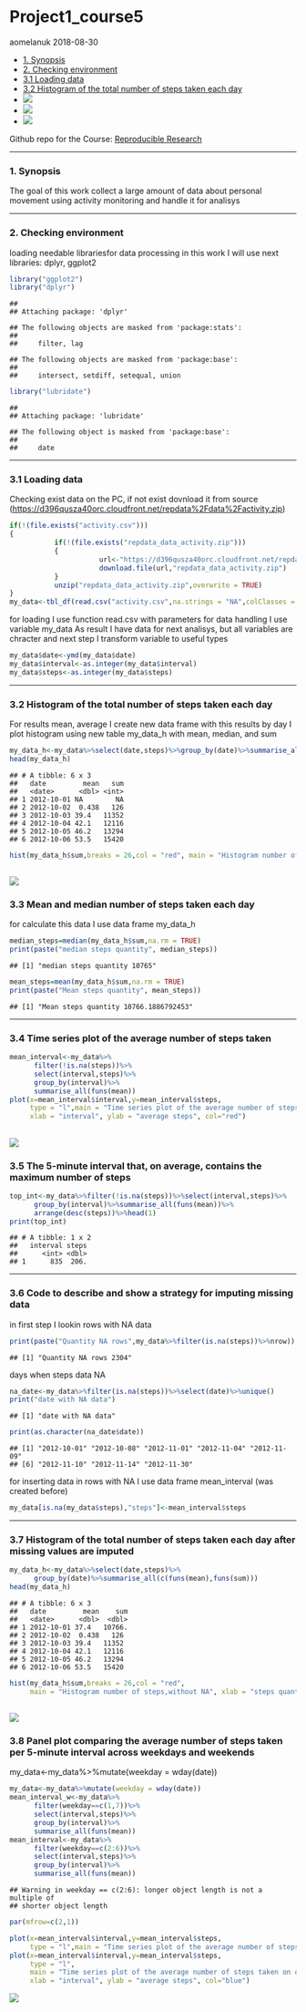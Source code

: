 Project1\_course5
================
aomelanuk
2018-08-30

-   [1. Synopsis](#synopsis)
-   [2. Checking environment](#checking-environment)
-   [3.1 Loading data](#loading-data)
-   [3.2 Histogram of the total number of steps taken each day](#histogram-of-the-total-number-of-steps-taken-each-day)
-   [![](PA1_template_files/figure-markdown_github/unnamed-chunk-3-1.png)](#section)
-   [![](PA1_template_files/figure-markdown_github/unnamed-chunk-5-1.png)](#section-1)
-   [![](PA1_template_files/figure-markdown_github/unnamed-chunk-10-1.png)](#section-2)

Github repo for the Course: [Reproducible Research](https://github.com/aomelanuk/course_5_project1)

------------------------------------------------------------------------

### 1. Synopsis

The goal of this work collect a large amount of data about personal movement using activity monitoring and handle it for analisys

------------------------------------------------------------------------

### 2. Checking environment

loading needable librariesfor data processing in this work I will use next libraries: dplyr, ggplot2

``` r
library("ggplot2")
library("dplyr")
```

    ## 
    ## Attaching package: 'dplyr'

    ## The following objects are masked from 'package:stats':
    ## 
    ##     filter, lag

    ## The following objects are masked from 'package:base':
    ## 
    ##     intersect, setdiff, setequal, union

``` r
library("lubridate")
```

    ## 
    ## Attaching package: 'lubridate'

    ## The following object is masked from 'package:base':
    ## 
    ##     date

------------------------------------------------------------------------

### 3.1 Loading data

Checking exist data on the PC, if not exist dovnload it from source (<https://d396qusza40orc.cloudfront.net/repdata%2Fdata%2Factivity.zip>)

``` r
if(!(file.exists("activity.csv")))
{
           if(!(file.exists("repdata_data_activity.zip")))  
           {
                      url<-"https://d396qusza40orc.cloudfront.net/repdata%2Fdata%2Factivity.zip"
                      download.file(url,"repdata_data_activity.zip")
           }
           unzip("repdata_data_activity.zip",overwrite = TRUE)
}
my_data<-tbl_df(read.csv("activity.csv",na.strings = "NA",colClasses = "character"))
```

for loading I use function read.csv with parameters for data handling I use variable my\_data As result I have data for next analisys, but all variables are chracter and next step I transform variable to useful types

``` r
my_data$date<-ymd(my_data$date)
my_data$interval<-as.integer(my_data$interval)
my_data$steps<-as.integer(my_data$steps)
```

------------------------------------------------------------------------

### 3.2 Histogram of the total number of steps taken each day

For results mean, average I create new data frame with this results by day I plot histogram using new table my\_data\_h with mean, median, and sum

``` r
my_data_h<-my_data%>%select(date,steps)%>%group_by(date)%>%summarise_all(c(funs(mean),funs(sum)))
head(my_data_h)
```

    ## # A tibble: 6 x 3
    ##   date         mean   sum
    ##   <date>      <dbl> <int>
    ## 1 2012-10-01 NA        NA
    ## 2 2012-10-02  0.438   126
    ## 3 2012-10-03 39.4   11352
    ## 4 2012-10-04 42.1   12116
    ## 5 2012-10-05 46.2   13294
    ## 6 2012-10-06 53.5   15420

``` r
hist(my_data_h$sum,breaks = 26,col = "red", main = "Histogram number of steps", xlab = "steps quantity")
```

![](PA1_template_files/figure-markdown_github/unnamed-chunk-3-1.png)
--------------------------------------------------------------------

### 3.3 Mean and median number of steps taken each day

for calculate this data I use data frame my\_data\_h

``` r
median_steps=median(my_data_h$sum,na.rm = TRUE)
print(paste("median steps quantity", median_steps))
```

    ## [1] "median steps quantity 10765"

``` r
mean_steps=mean(my_data_h$sum,na.rm = TRUE)
print(paste("Mean steps quantity", mean_steps))
```

    ## [1] "Mean steps quantity 10766.1886792453"

------------------------------------------------------------------------

### 3.4 Time series plot of the average number of steps taken

``` r
mean_interval<-my_data%>%
      filter(!is.na(steps))%>%
      select(interval,steps)%>%
      group_by(interval)%>%
      summarise_all(funs(mean)) 
plot(x=mean_interval$interval,y=mean_interval$steps,
     type = "l",main = "Time series plot of the average number of steps taken",
     xlab = "interval", ylab = "average steps", col="red")                          
```

![](PA1_template_files/figure-markdown_github/unnamed-chunk-5-1.png)
--------------------------------------------------------------------

### 3.5 The 5-minute interval that, on average, contains the maximum number of steps

``` r
top_int<-my_data%>%filter(!is.na(steps))%>%select(interval,steps)%>%
      group_by(interval)%>%summarise_all(funs(mean))%>%
      arrange(desc(steps))%>%head(1)
print(top_int)
```

    ## # A tibble: 1 x 2
    ##   interval steps
    ##      <int> <dbl>
    ## 1      835  206.

------------------------------------------------------------------------

### 3.6 Code to describe and show a strategy for imputing missing data

in first step I lookin rows with NA data

``` r
print(paste("Quantity NA rows",my_data%>%filter(is.na(steps))%>%nrow))
```

    ## [1] "Quantity NA rows 2304"

days when steps data NA

``` r
na_date<-my_data%>%filter(is.na(steps))%>%select(date)%>%unique()
print("date with NA data")
```

    ## [1] "date with NA data"

``` r
print(as.character(na_date$date))
```

    ## [1] "2012-10-01" "2012-10-08" "2012-11-01" "2012-11-04" "2012-11-09"
    ## [6] "2012-11-10" "2012-11-14" "2012-11-30"

for inserting data in rows with NA I use data frame mean\_interval (was created before)

``` r
my_data[is.na(my_data$steps),"steps"]<-mean_interval$steps
```

------------------------------------------------------------------------

### 3.7 Histogram of the total number of steps taken each day after missing values are imputed

``` r
my_data_h<-my_data%>%select(date,steps)%>%
      group_by(date)%>%summarise_all(c(funs(mean),funs(sum)))
head(my_data_h)
```

    ## # A tibble: 6 x 3
    ##   date         mean    sum
    ##   <date>      <dbl>  <dbl>
    ## 1 2012-10-01 37.4   10766.
    ## 2 2012-10-02  0.438   126 
    ## 3 2012-10-03 39.4   11352 
    ## 4 2012-10-04 42.1   12116 
    ## 5 2012-10-05 46.2   13294 
    ## 6 2012-10-06 53.5   15420

``` r
hist(my_data_h$sum,breaks = 26,col = "red", 
     main = "Histogram number of steps,without NA", xlab = "steps quantity")
```

![](PA1_template_files/figure-markdown_github/unnamed-chunk-10-1.png)
---------------------------------------------------------------------

### 3.8 Panel plot comparing the average number of steps taken per 5-minute interval across weekdays and weekends

my\_data&lt;-my\_data%&gt;%mutate(weekday = wday(date))

``` r
my_data<-my_data%>%mutate(weekday = wday(date))
mean_interval_w<-my_data%>%
      filter(weekday==c(1,7))%>%
      select(interval,steps)%>%
      group_by(interval)%>%
      summarise_all(funs(mean))
mean_interval<-my_data%>%
      filter(weekday==c(2:6))%>%
      select(interval,steps)%>%
      group_by(interval)%>%
      summarise_all(funs(mean))
```

    ## Warning in weekday == c(2:6): longer object length is not a multiple of
    ## shorter object length

``` r
par(mfrow=c(2,1))   

plot(x=mean_interval$interval,y=mean_interval$steps,
     type = "l",main = "Time series plot of the average number of steps taken on weekdays", xlab = "interval", ylab = "average steps", col="green")    
plot(x=mean_interval$interval,y=mean_interval$steps,
     type = "l",
     main = "Time series plot of the average number of steps taken on other days",
     xlab = "interval", ylab = "average steps", col="blue") 
```

![](PA1_template_files/figure-markdown_github/unnamed-chunk-11-1.png)
